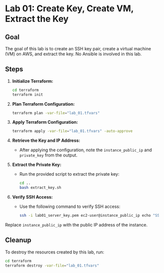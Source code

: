 # Lab 01: Create Key, Create VM, Extract the Key

## Goal
The goal of this lab is to create an SSH key pair, create a virtual machine (VM) on AWS, and extract the key. No Ansible is involved in this lab.

## Steps

1. **Initialize Terraform:**
   ```sh
   cd terraform
   terraform init
   ```

2. **Plan Terraform Configuration:**
   ```sh
   terraform plan -var-file="lab_01.tfvars"
   ```

3. **Apply Terraform Configuration:**
   ```sh
   terraform apply -var-file="lab_01.tfvars" -auto-approve
   ```

4. **Retrieve the Key and IP Address:**
   - After applying the configuration, note the `instance_public_ip` and `private_key` from the output.

5. **Extract the Private Key:**
   - Run the provided script to extract the private key:
     ```sh
     cd ..
     bash extract_key.sh
     ```

6. **Verify SSH Access:**
   - Use the following command to verify SSH access:
     ```sh
     ssh -i lab01_server_key.pem ec2-user@instance_public_ip echo "SSH connection successful"
     ```

Replace `instance_public_ip` with the public IP address of the instance.

## Cleanup

To destroy the resources created by this lab, run:
```sh
cd terraform
terraform destroy -var-file="lab_01.tfvars"
```

